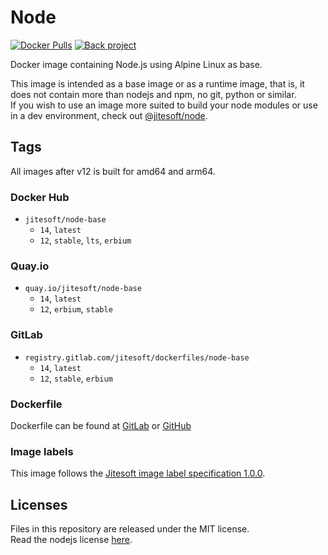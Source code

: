# Node

[![Docker Pulls](https://img.shields.io/docker/pulls/jitesoft/node-base.svg)](https://hub.docker.com/r/jitesoft/node-base)
[![Back project](https://img.shields.io/badge/Open%20Collective-Tip%20the%20devs!-blue.svg)](https://opencollective.com/jitesoft-open-source)

Docker image containing Node.js using Alpine Linux as base.  

This image is intended as a base image or as a runtime image, that is, it does not contain more than nodejs and npm, no
git, python or similar.  
If you wish to use an image more suited to build your node modules or use in a dev environment, check out [@jitesoft/node](https://hub.docker.com/repository/docker/jitesoft/node).  

## Tags

All images after v12 is built for amd64 and arm64.

### Docker Hub

* `jitesoft/node-base`
    * `14`, `latest`
    * `12`, `stable`, `lts`, `erbium`

### Quay.io

* `quay.io/jitesoft/node-base`
    * `14`, `latest`
    * `12`, `erbium`, `stable`

### GitLab

* `registry.gitlab.com/jitesoft/dockerfiles/node-base`
    * `14`, `latest`
    * `12`, `stable`, `erbium`

### Dockerfile

Dockerfile can be found at  [GitLab](https://gitlab.com/jitesoft/dockerfiles/node-base) or [GitHub](https://github.com/jitesoft/docker-node-base)

### Image labels

This image follows the [Jitesoft image label specification 1.0.0](https://gitlab.com/snippets/1866155).

## Licenses

Files in this repository are released under the MIT license.  
Read the nodejs license [here](https://github.com/nodejs/node/blob/master/LICENSE).  
